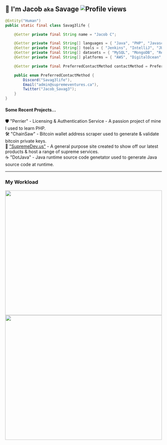 ## 👋 I'm Jacob `aka` Savage ![Profile views](https://gpvc.arturio.dev/Savag3life)

```java
@Entity("Human")
public static final class Savag3life {

    @Getter private final String name = "Jacob C";

    @Getter private final String[] languages = { "Java", "PHP", "Javascript", "HTML", "Typescript" };
    @Getter private final String[] tools = { "Jenkins", "IntelliJ", "JUnit", "Node", "ExpressJS", "Laravel" };
    @Getter private final String[] datasets = { "MySQL", "MongoDB", "Redis", "JSON", "XML" };
    @Getter private final String[] platforms = { "AWS", "DigitalOcean", "Google Cloud", "Azure" };

    @Getter private final PreferredContactMethod contactMethod = PreferredContactMethod.Discord;

    public enum PreferredContactMethod {
        Discord("Savag3life"),
        Email("admin@supremeventures.ca"),
        Twitter("Jacob_Savag3");
    }
}
```
 
#### Some Recent Projects...
🛡️ "Perrier" - Licensing & Authentication Service - A passion project of mine I used to learn PHP.</br>
🛠️ "ChainSaw" - Bitcoin wallet address scraper used to generate & validate bitcoin private keys.</br>
🛒 ["SupremeDev.us"](https://supremedev.us) - A general purpose site created to show off our latest products & host a range of supreme services.</br>
☕ "DotJava" - Java runtime source code genetator used to generate Java source code at runtime.</br>

---

### My Workload
<img src="https://wakatime.com/share/@9cf87436-f702-49fa-8db3-5210aec8af0a/8214779c-956c-49ba-aeea-44c0f6db31ac.svg" width="100%" height="400">
<img src="https://wakatime.com/share/@9cf87436-f702-49fa-8db3-5210aec8af0a/a8bf3f48-ddaf-4b25-bfab-32ace0fd61aa.svg" width="100%" height="400">
